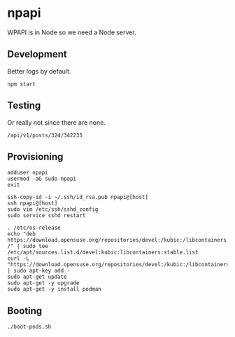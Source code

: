 # npapi
WPAPI is in Node so we need a Node server.

## Development
Better logs by default.

`npm start`

## Testing
Or really not since there are none.

```
/api/v1/posts/324/342235
```

## Provisioning
```
adduser npapi
usermod -aG sudo npapi
exit

ssh-copy-id -i ~/.ssh/id_rsa.pub npapi@[host]
ssh npapi@[host]
sudo vim /etc/ssh/sshd_config
sudo service sshd restart

. /etc/os-release
echo "deb https://download.opensuse.org/repositories/devel:/kubic:/libcontainers:/stable/xUbuntu_${VERSION_ID}/ /" | sudo tee /etc/apt/sources.list.d/devel:kubic:libcontainers:stable.list
curl -L "https://download.opensuse.org/repositories/devel:/kubic:/libcontainers:/stable/xUbuntu_${VERSION_ID}/Release.key" | sudo apt-key add -
sudo apt-get update
sudo apt-get -y upgrade
sudo apt-get -y install podman
```

## Booting
```
./boot-pods.sh
```
